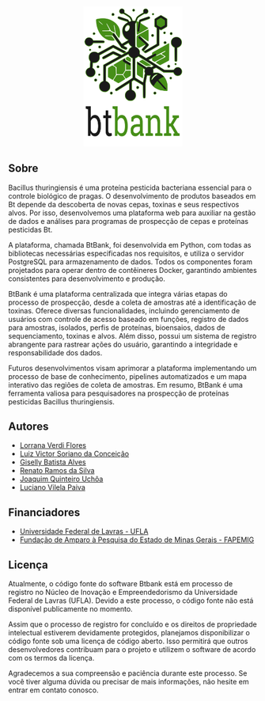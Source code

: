 
<p align="center">
  <img src="images/logo_btbank.svg" width="200">
</p>

## Sobre

Bacillus thuringiensis é uma proteína pesticida bacteriana essencial para o controle biológico de pragas. O desenvolvimento de produtos baseados em Bt depende da descoberta de novas cepas, toxinas e seus respectivos alvos. Por isso, desenvolvemos uma plataforma web para auxiliar na gestão de dados e análises para programas de prospecção de cepas e proteínas pesticidas Bt.

A plataforma, chamada BtBank, foi desenvolvida em Python, com todas as bibliotecas necessárias especificadas nos requisitos, e utiliza o servidor PostgreSQL para armazenamento de dados. Todos os componentes foram projetados para operar dentro de contêineres Docker, garantindo ambientes consistentes para desenvolvimento e produção.

BtBank é uma plataforma centralizada que integra várias etapas do processo de prospecção, desde a coleta de amostras até a identificação de toxinas. Oferece diversas funcionalidades, incluindo gerenciamento de usuários com controle de acesso baseado em funções, registro de dados para amostras, isolados, perfis de proteínas, bioensaios, dados de sequenciamento, toxinas e alvos. Além disso, possui um sistema de registro abrangente para rastrear ações do usuário, garantindo a integridade e responsabilidade dos dados.

Futuros desenvolvimentos visam aprimorar a plataforma implementando um processo de base de conhecimento, pipelines automatizados e um mapa interativo das regiões de coleta de amostras. Em resumo, BtBank é uma ferramenta valiosa para pesquisadores na prospecção de proteínas pesticidas Bacillus thuringiensis.

## Autores

- [Lorrana Verdi Flores](https://www.google.com)
- [ Luiz Victor Soriano da Conceição](https://www.google.com)
- [Giselly Batista Alves](https://www.google.com)
- [Renato Ramos da Silva](https://www.google.com)
- [Joaquim Quinteiro Uchôa](https://www.google.com)
- [Luciano Vilela Paiva](https://www.google.com)

## Financiadores

- [Universidade Federal de Lavras - UFLA](https://ufla.br/)
- [Fundação de Amparo à Pesquisa do Estado de Minas Gerais - FAPEMIG](http://www.fapemig.br/pt/)

## Licença

Atualmente, o código fonte do software Btbank está em processo de registro no Núcleo de Inovação e Empreendedorismo da Universidade Federal de Lavras (UFLA). Devido a este processo, o código fonte não está disponível publicamente no momento.

Assim que o processo de registro for concluído e os direitos de propriedade intelectual estiverem devidamente protegidos, planejamos disponibilizar o código fonte sob uma licença de código aberto. Isso permitirá que outros desenvolvedores contribuam para o projeto e utilizem o software de acordo com os termos da licença.

Agradecemos a sua compreensão e paciência durante este processo. Se você tiver alguma dúvida ou precisar de mais informações, não hesite em entrar em contato conosco.


<!-- https://jekyllrb.com/docs/installation/ubuntu/ -->